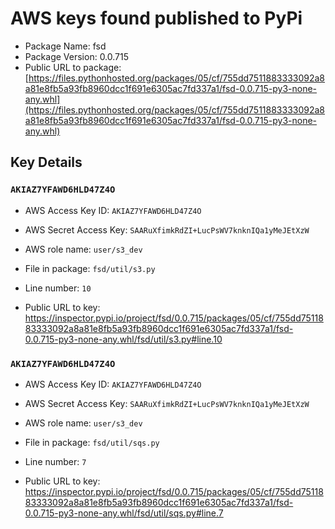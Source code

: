 # AWS keys found published to PyPi

* Package Name: fsd
* Package Version: 0.0.715
* Public URL to package: [https://files.pythonhosted.org/packages/05/cf/755dd7511883333092a8a81e8fb5a93fb8960dcc1f691e6305ac7fd337a1/fsd-0.0.715-py3-none-any.whl](https://files.pythonhosted.org/packages/05/cf/755dd7511883333092a8a81e8fb5a93fb8960dcc1f691e6305ac7fd337a1/fsd-0.0.715-py3-none-any.whl)

## Key Details

### `AKIAZ7YFAWD6HLD47Z4O`

* AWS Access Key ID: `AKIAZ7YFAWD6HLD47Z4O`
* AWS Secret Access Key: `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` 
* AWS role name: `user/s3_dev`
* File in package: `fsd/util/s3.py`
* Line number: `10`

* Public URL to key: https://inspector.pypi.io/project/fsd/0.0.715/packages/05/cf/755dd7511883333092a8a81e8fb5a93fb8960dcc1f691e6305ac7fd337a1/fsd-0.0.715-py3-none-any.whl/fsd/util/s3.py#line.10



### `AKIAZ7YFAWD6HLD47Z4O`

* AWS Access Key ID: `AKIAZ7YFAWD6HLD47Z4O`
* AWS Secret Access Key: `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` 
* AWS role name: `user/s3_dev`
* File in package: `fsd/util/sqs.py`
* Line number: `7`

* Public URL to key: https://inspector.pypi.io/project/fsd/0.0.715/packages/05/cf/755dd7511883333092a8a81e8fb5a93fb8960dcc1f691e6305ac7fd337a1/fsd-0.0.715-py3-none-any.whl/fsd/util/sqs.py#line.7


